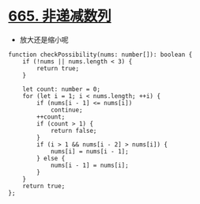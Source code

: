 
# [665. 非递减数列](https://leetcode-cn.com/problems/non-decreasing-array/)

- 放大还是缩小呢

```
function checkPossibility(nums: number[]): boolean {
    if (!nums || nums.length < 3) {
        return true;
    }

    let count: number = 0;
    for (let i = 1; i < nums.length; ++i) {
        if (nums[i - 1] <= nums[i])
            continue;
        ++count;
        if (count > 1) {
            return false;
        }
        if (i > 1 && nums[i - 2] > nums[i]) {
            nums[i] = nums[i - 1];
        } else {
            nums[i - 1] = nums[i];
        }
    }
    return true;
};
````
